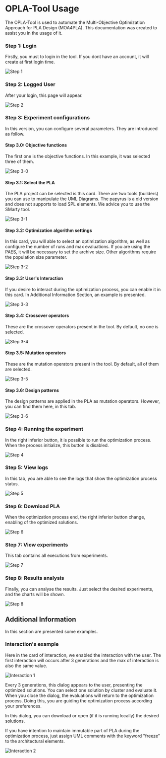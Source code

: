 # OPLA-Tool Usage
The OPLA-Tool is used to automate the Multi-Objective Optimization Approach for PLA Design (MOA4PLA). This documentation was created to assist you in the usage of it.
### Step 1: Login
Firstly, you must to login in the tool. If you dont have an account, it will create at first login time.
 
![Step 1](https://raw.githubusercontent.com/otimizes/OPLA-Tool/master/docs/usage/step-1.png)
### Step 2: Logged User
After your login, this page will appear. 

![Step 2](https://raw.githubusercontent.com/otimizes/OPLA-Tool/master/docs/usage/step-2.png)
### Step 3: Experiment configurations

In this version, you can configure several parameters. They are introduced as follow.
#### Step 3.0: Objective functions
The first one is the objective functions. In this example, it was selected three of them. 

![Step 3-0](https://raw.githubusercontent.com/otimizes/OPLA-Tool/master/docs/usage/step-3-0.png)
#### Step 3.1: Select the PLA
The PLA project can be selected is this card. There are two tools (builders) you can use to manipulate the UML Diagrams.
The papyrus is a old version and does not supports to load SPL elements. We advice you to use the SMarty tool.

![Step 3-1](https://raw.githubusercontent.com/otimizes/OPLA-Tool/master/docs/usage/step-3-1.png)
#### Step 3.2: Optimization algorithm settings
In this card, you will able to select an optimization algorithm, as well as configure the number of runs and
max evaluations. If you are using the PAES, it will be necessary to set the archive size. Other algorithms require
the population size parameter.

![Step 3-2](https://raw.githubusercontent.com/otimizes/OPLA-Tool/master/docs/usage/step-3-2.png)

#### Step 3.3: User's Interaction
If you desire to interact during the optimization process, you can enable it in this card. 
In Additional Information Section, an example is presented.

![Step 3-3](https://raw.githubusercontent.com/otimizes/OPLA-Tool/master/docs/usage/step-3-3.png)
#### Step 3.4: Crossover operators
These are the crossover operators present in the tool. By default, no one is selected. 

![Step 3-4](https://raw.githubusercontent.com/otimizes/OPLA-Tool/master/docs/usage/step-3-4.png)
#### Step 3.5: Mutation operators
These are the mutation operators present in the tool. By default, all of them are selected. 

![Step 3-5](https://raw.githubusercontent.com/otimizes/OPLA-Tool/master/docs/usage/step-3-5.png)
#### Step 3.6: Design patterns
The design patterns are applied in the PLA as mutation operators. However, you can find them here, in this tab.

![Step 3-6](https://raw.githubusercontent.com/otimizes/OPLA-Tool/master/docs/usage/step-3-6.png)
### Step 4: Running the experiment
In the right inferior button, it is possible to run the optimization process. When the process initialize,
this button is disabled.

![Step 4](https://raw.githubusercontent.com/otimizes/OPLA-Tool/master/docs/usage/step-4.png)
### Step 5: View logs
In this tab, you are able to see the logs that show the optimization process status.

![Step 5](https://raw.githubusercontent.com/otimizes/OPLA-Tool/master/docs/usage/step-5.png)
### Step 6: Download PLA
When the optimization process end, the right inferior button change, enabling of the optimized solutions.

![Step 6](https://raw.githubusercontent.com/otimizes/OPLA-Tool/master/docs/usage/step-6.png)
### Step 7: View experiments
This tab contains all executions from experiments.

![Step 7](https://raw.githubusercontent.com/otimizes/OPLA-Tool/master/docs/usage/step-7.png)
### Step 8: Results analysis
Finally, you can analyse the results. Just select the desired experiments, and the charts will be shown.

![Step 8](https://raw.githubusercontent.com/otimizes/OPLA-Tool/master/docs/usage/step-8.png)

## Additional Information
In this section are presented some examples.
### Interaction's example

Here in the card of interaction, we enabled the interaction with the user. The first interaction will occurs after 3 generations and 
the max of interaction is also the same value.

![Interaction 1](https://raw.githubusercontent.com/otimizes/OPLA-Tool/master/docs/usage/interaction-1.png)

Every 3 generations, this dialog appears to the user, presenting the optimized solutions. 
You can select one solution by cluster and evaluate it. 
When you close the dialog, the evaluations will return to the optimization process. 
Doing this, you are guiding the optimization process according your preferences.

In this dialog, you can download or open (if it is running locally) the desired solutions.

If you have intention to maintain immutable part of PLA during the optimization process, just assign UML comments with 
the keyword "freeze" to the architectural elements.  

![Interaction 2](https://raw.githubusercontent.com/otimizes/OPLA-Tool/master/docs/usage/interaction-2.png)
